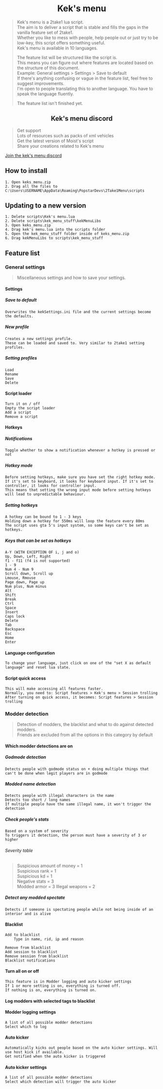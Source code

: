 <h1 align="center">Kek's menu</h1>

> Kek's menu is a 2take1 lua script.<br/>
> The aim is to deliver a script that is stable and fills the gaps in the vanilla feature set of 2take1.<br/>
> Whether you like to mess with people, help people out or just try to be low-key, this script offers something useful.<br/>
> Kek's menu is available in 10 languages.<br/>
> 
> The feature list will be structured like the script is.<br/>
> This means you can figure out where features are located based on the structure of this document.<br/>
> Example: General settings > Settings > Save to default<br/>
> If there's anything confusing or vague in the feature list, feel free to suggest improvements.<br/>
> I'm open to people translating this to another language. You have to speak the language fluently.<br/>
>
> The feature list isn't finished yet.

<h2 align="center">Kek's menu discord</h2>

> Get support<br/>
> Lots of resources such as packs of xml vehicles<br/>
> Get the latest version of Moist's script<br/>
> Share your creations related to Kek's menu

[Join the kek's menu discord](https://discord.gg/CPSgPz4D7X "Kek's menu Discord")

## How to install
	1. Open keks_menu.zip
	2. Drag all the files to C:\Users\USERNAME\AppData\Roaming\PopstarDevs\2Take1Menu\scripts

## Updating to a new version
	1. Delete scripts\Kek's menu.lua
	2. Delete scripts\kek_menu_stuff\kekMenuLibs
	3. Open keks_menu.zip
	4. Drag kek's menu.lua into the scripts folder
	5. Open the kek_menu_stuff folder inside of keks_menu.zip
	6. Drag kekMenuLibs to scripts\kek_menu_stuff

## Feature list

### General settings

> Miscellaneous settings and how to save your settings.

#### Settings

##### Save to default
	Overwrites the kekSettings.ini file and the current settings become the defaults.

##### New profile
	Creates a new settings profile.
	These can be loaded and saved to. Very similar to 2take1 setting profiles.

##### Setting profiles
	Load
	Rename
	Save
	Delete

#### Script loader
	Turn it on / off
	Empty the script loader
	Add a script
	Remove a script

#### Hotkeys

##### Notifications
	Toggle whether to show a notification whenever a hotkey is pressed or not

##### Hotkey mode
	Before setting hotkeys, make sure you have set the right hotkey mode.
	If it's set to keyboard, it looks for keyboard input. If it's set to controller, it looks for controller input.
	This means that setting the wrong input mode before setting hotkeys will lead to unpredictable behaviour.

##### Setting hotkeys
	A hotkey can be bound to 1 - 3 keys
	Holding down a hotkey for 550ms will loop the feature every 80ms
	The script uses gta 5's input system, so some keys can't be set as hotkeys.

##### Keys that can be set as hotkeys
	A-Y (WITH EXCEPTION OF i, j and o)
	Up, Down, Left, Right
	f1 - f11 (f4 is not supported)
	1 - 9
	Num 4 - Num 9
	Scroll down, Scroll up
	Lmouse, Rmouse
	Page down, Page up
	Num plus, Num minus
	Alt
	Shift
	Break
	Ctrl
	Space
	Insert
	Caps lock
	Delete
	Tab
	Backspace
	Esc
	Home
	Enter

#### Language configuration
	To change your language, just click on one of the "set X as default language" and reset lua state.

#### Script quick access
	This will make accessing all features faster.
	Normally, you need to: Script features > Kek's menu > Session trolling
	After turning on quick access, it becomes: Script features > Session trolling

### Modder detection

> Detection of modders, the blacklist and what to do against detected modders.<br/>
> Friends are excluded from all the options in this category by default

#### Which modder detections are on

##### Godmode detection
	Detects people with godmode status on + doing multiple things that can't be done when legit players are in godmode

##### Modded name detection
	Detects people with illegal characters in the name
	Detects too short / long names
	If multiple people have the same illegal name, it won't trigger the detection

##### Check people's stats
	Based on a system of severity
	To triggers it detection, the person must have a severity of 3 or higher

###### Severity table
> Suspicious amount of money = 1<br/>
> Suspicious rank = 1<br/>
> Suspicious kd = 1<br/>
> Negative stats = 3<br/>
> Modded armor = 3
> Illegal weapons = 2

##### Detect any modded spectate
	Detects if someone is spectating people while not being inside of an interior and is alive

#### Blacklist
	Add to blacklist
		Type in name, rid, ip and reason

	Remove from blacklist
	Add session to blacklist
	Remove session from blacklist
	Blacklist notifications

#### Turn all on or off
	This feature is in Modder logging and auto kicker settings
	If 1 or more setting is on, everything is turned off.
	If nothing is on, everything is turned on.

#### Log modders with selected tags to blacklist

#### Modder logging settings
	A list of all possible modder detections
	Select which to log

#### Auto kicker
	Automatically kicks out people based on the auto kicker settings. Will use host kick if available.
	Get notified when the auto kicker is triggered

#### Auto kicker settings
	A list of all possible modder detections
	Select which detection will trigger the auto kicker
